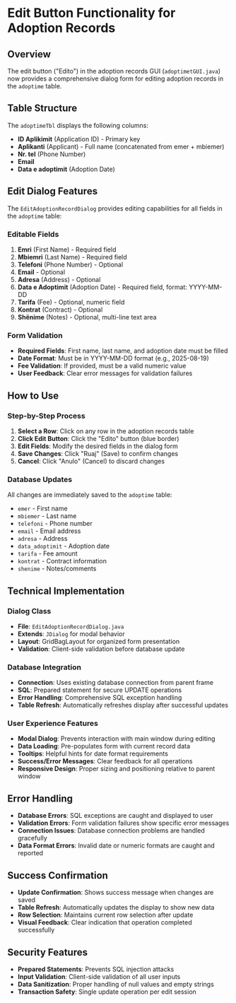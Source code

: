 # Edit Button Functionality for Adoption Records

## Overview
The edit button ("Edito") in the adoption records GUI (`adoptimetGUI.java`) now provides a comprehensive dialog form for editing adoption records in the `adoptime` table.

## Table Structure
The `adoptimeTbl` displays the following columns:
- **ID Aplikimit** (Application ID) - Primary key
- **Aplikanti** (Applicant) - Full name (concatenated from emer + mbiemer)
- **Nr. tel** (Phone Number)
- **Email**
- **Data e adoptimit** (Adoption Date)

## Edit Dialog Features
The `EditAdoptionRecordDialog` provides editing capabilities for all fields in the `adoptime` table:

### Editable Fields
1. **Emri** (First Name) - Required field
2. **Mbiemri** (Last Name) - Required field  
3. **Telefoni** (Phone Number) - Optional
4. **Email** - Optional
5. **Adresa** (Address) - Optional
6. **Data e Adoptimit** (Adoption Date) - Required field, format: YYYY-MM-DD
7. **Tarifa** (Fee) - Optional, numeric field
8. **Kontrat** (Contract) - Optional
9. **Shënime** (Notes) - Optional, multi-line text area

### Form Validation
- **Required Fields**: First name, last name, and adoption date must be filled
- **Date Format**: Must be in YYYY-MM-DD format (e.g., 2025-08-19)
- **Fee Validation**: If provided, must be a valid numeric value
- **User Feedback**: Clear error messages for validation failures

## How to Use

### Step-by-Step Process
1. **Select a Row**: Click on any row in the adoption records table
2. **Click Edit Button**: Click the "Edito" button (blue border)
3. **Edit Fields**: Modify the desired fields in the dialog form
4. **Save Changes**: Click "Ruaj" (Save) to confirm changes
5. **Cancel**: Click "Anulo" (Cancel) to discard changes

### Database Updates
All changes are immediately saved to the `adoptime` table:
- `emer` - First name
- `mbiemer` - Last name  
- `telefoni` - Phone number
- `email` - Email address
- `adresa` - Address
- `data_adoptimit` - Adoption date
- `tarifa` - Fee amount
- `kontrat` - Contract information
- `shenime` - Notes/comments

## Technical Implementation

### Dialog Class
- **File**: `EditAdoptionRecordDialog.java`
- **Extends**: `JDialog` for modal behavior
- **Layout**: GridBagLayout for organized form presentation
- **Validation**: Client-side validation before database update

### Database Integration
- **Connection**: Uses existing database connection from parent frame
- **SQL**: Prepared statement for secure UPDATE operations
- **Error Handling**: Comprehensive SQL exception handling
- **Table Refresh**: Automatically refreshes display after successful updates

### User Experience Features
- **Modal Dialog**: Prevents interaction with main window during editing
- **Data Loading**: Pre-populates form with current record data
- **Tooltips**: Helpful hints for date format requirements
- **Success/Error Messages**: Clear feedback for all operations
- **Responsive Design**: Proper sizing and positioning relative to parent window

## Error Handling
- **Database Errors**: SQL exceptions are caught and displayed to user
- **Validation Errors**: Form validation failures show specific error messages
- **Connection Issues**: Database connection problems are handled gracefully
- **Data Format Errors**: Invalid date or numeric formats are caught and reported

## Success Confirmation
- **Update Confirmation**: Shows success message when changes are saved
- **Table Refresh**: Automatically updates the display to show new data
- **Row Selection**: Maintains current row selection after update
- **Visual Feedback**: Clear indication that operation completed successfully

## Security Features
- **Prepared Statements**: Prevents SQL injection attacks
- **Input Validation**: Client-side validation of all user inputs
- **Data Sanitization**: Proper handling of null values and empty strings
- **Transaction Safety**: Single update operation per edit session
